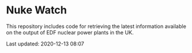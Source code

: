 # Nuke Watch

This repository includes code for retrieving the latest information available on the output of EDF nuclear power plants in the UK.

Last updated: 2020-12-13 08:07